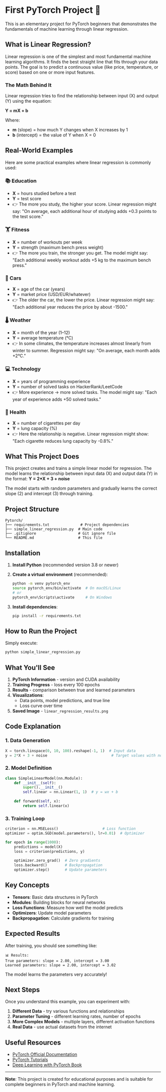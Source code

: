 # First PyTorch Project 🚀

This is an elementary project for PyTorch beginners that demonstrates the fundamentals of machine learning through linear regression.

## What is Linear Regression?

Linear regression is one of the simplest and most fundamental machine learning algorithms. It finds the best straight line that fits through your data points. The goal is to predict a continuous value (like price, temperature, or score) based on one or more input features.

### The Math Behind It

Linear regression tries to find the relationship between input (X) and output (Y) using the equation:

**Y = mX + b**

Where:
- **m** (slope) = how much Y changes when X increases by 1
- **b** (intercept) = the value of Y when X = 0

## Real-World Examples

Here are some practical examples where linear regression is commonly used:

### 📚 Education
- **X** = hours studied before a test
- **Y** = test score
- 👉 The more you study, the higher your score. Linear regression might say: "On average, each additional hour of studying adds +0.3 points to the test score."

### 🏋️ Fitness
- **X** = number of workouts per week
- **Y** = strength (maximum bench press weight)
- 👉 The more you train, the stronger you get. The model might say: "Each additional weekly workout adds +5 kg to the maximum bench press."

### 🚗 Cars
- **X** = age of the car (years)
- **Y** = market price (USD/EUR/whatever)
- 👉 The older the car, the lower the price. Linear regression might say: "Each additional year reduces the price by about -1500."

### 🌡️ Weather
- **X** = month of the year (1–12)
- **Y** = average temperature (°C)
- 👉 In some climates, the temperature increases almost linearly from winter to summer. Regression might say: "On average, each month adds +2°C."

### 💻 Technology
- **X** = years of programming experience
- **Y** = number of solved tasks on HackerRank/LeetCode
- 👉 More experience → more solved tasks. The model might say: "Each year of experience adds +50 solved tasks."

### 💊 Health
- **X** = number of cigarettes per day
- **Y** = lung capacity (%)
- 👉 Here the relationship is negative. Linear regression might show: "Each cigarette reduces lung capacity by -0.8%."

## What This Project Does

This project creates and trains a simple linear model for regression. The model learns the relationship between input data (X) and output data (Y) in the format: **Y = 2*X + 3 + noise**

The model starts with random parameters and gradually learns the correct slope (2) and intercept (3) through training.

## Project Structure

```
Pytorch/
├── requirements.txt              # Project dependencies
├── simple_linear_regression.py  # Main code
├── .gitignore                   # Git ignore file
└── README.md                    # This file
```

## Installation

1. **Install Python** (recommended version 3.8 or newer)

2. **Create a virtual environment** (recommended):
   ```bash
   python -m venv pytorch_env
   source pytorch_env/bin/activate  # On macOS/Linux
   # or
   pytorch_env\Scripts\activate     # On Windows
   ```

3. **Install dependencies**:
   ```bash
   pip install -r requirements.txt
   ```

## How to Run the Project

Simply execute:

```bash
python simple_linear_regression.py
```

## What You'll See

1. **PyTorch Information** - version and CUDA availability
2. **Training Progress** - loss every 100 epochs
3. **Results** - comparison between true and learned parameters
4. **Visualizations**:
   - Data points, model predictions, and true line
   - Loss curve over time
5. **Saved Image** - `linear_regression_results.png`

## Code Explanation

### 1. Data Generation
```python
X = torch.linspace(0, 10, 100).reshape(-1, 1)  # Input data
y = 2*X + 3 + noise                             # Target values with noise
```

### 2. Model Definition
```python
class SimpleLinearModel(nn.Module):
    def __init__(self):
        super().__init__()
        self.linear = nn.Linear(1, 1)  # y = wx + b
    
    def forward(self, x):
        return self.linear(x)
```

### 3. Training Loop
```python
criterion = nn.MSELoss()                    # Loss function
optimizer = optim.SGD(model.parameters(), lr=0.01)  # Optimizer

for epoch in range(1000):
    predictions = model(X)
    loss = criterion(predictions, y)
    
    optimizer.zero_grad()  # Zero gradients
    loss.backward()        # Backpropagation
    optimizer.step()       # Update parameters
```

## Key Concepts

- **Tensors**: Basic data structures in PyTorch
- **Modules**: Building blocks for neural networks
- **Loss Functions**: Measure how well the model predicts
- **Optimizers**: Update model parameters
- **Backpropagation**: Calculate gradients for training

## Expected Results

After training, you should see something like:
```
📊 Results:
True parameters: slope = 2.00, intercept = 3.00
Learned parameters: slope = 2.00, intercept = 3.02
```

The model learns the parameters very accurately!

## Next Steps

Once you understand this example, you can experiment with:

1. **Different Data** - try various functions and relationships
2. **Parameter Tuning** - different learning rates, number of epochs
3. **More Complex Models** - multiple layers, different activation functions
4. **Real Data** - use actual datasets from the internet

## Useful Resources

- [PyTorch Official Documentation](https://pytorch.org/docs/)
- [PyTorch Tutorials](https://pytorch.org/tutorials/)
- [Deep Learning with PyTorch Book](https://pytorch.org/deep-learning-with-pytorch)

---

**Note**: This project is created for educational purposes and is suitable for complete beginners in PyTorch and machine learning.


